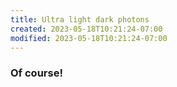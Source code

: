 ```yaml
---
title: Ultra light dark photons
created: 2023-05-18T10:21:24-07:00
modified: 2023-05-18T10:21:24-07:00
---
```


### Of course!

